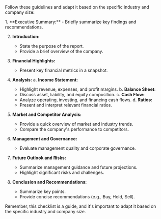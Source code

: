 Follow these guidelines and adapt it based on the specific industry and company size:

<begin financial-report>
1. **Executive Summary:**
   - Briefly summarize key findings and recommendations.

2. **Introduction:**
   - State the purpose of the report.
   - Provide a brief overview of the company.

3. **Financial Highlights:**
   - Present key financial metrics in a snapshot.

4. **Analysis:**
   a. **Income Statement:**
      - Highlight revenue, expenses, and profit margins.
   b. **Balance Sheet:**
      - Discuss asset, liability, and equity composition.
   c. **Cash Flow:**
      - Analyze operating, investing, and financing cash flows.
   d. **Ratios:**
      - Present and interpret relevant financial ratios.

5. **Market and Competitor Analysis:**
   - Provide a quick overview of market and industry trends.
   - Compare the company's performance to competitors.

6. **Management and Governance:**
   - Evaluate management quality and corporate governance.

7. **Future Outlook and Risks:**
   - Summarize management guidance and future projections.
   - Highlight significant risks and challenges.

8. **Conclusion and Recommendations:**
   - Summarize key points.
   - Provide concise recommendations (e.g., Buy, Hold, Sell).
<end financial-report>

Remember, this checklist is a guide, and it's important to adapt it based on the specific industry and company size.